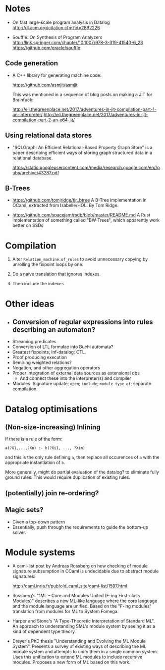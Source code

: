 # Notes


- On fast large-scale program analysis in Datalog
  http://dl.acm.org/citation.cfm?id=2892226

- Soufflé: On Synthesis of Program Analyzers
  http://link.springer.com/chapter/10.1007/978-3-319-41540-6_23
  https://github.com/oracle/souffle


## Code generation

- A C++ library for generating machine code:

    https://github.com/asmjit/asmjit

  This was mentioned in a sequence of blog posts on making a JIT for
  Brainfuck:

    http://eli.thegreenplace.net/2017/adventures-in-jit-compilation-part-1-an-interpreter/
    http://eli.thegreenplace.net/2017/adventures-in-jit-compilation-part-2-an-x64-jit/


## Using relational data stores

- "SQLGraph: An Efficient Relational-Based Property Graph Store" is a
  paper describing efficient ways of storing graph structured data in
  a relational database.

    https://static.googleusercontent.com/media/research.google.com/en//pubs/archive/43287.pdf


## B-Trees

- https://github.com/tomjridge/tjr_btree
  A B-Tree implementation in OCaml, extracted from Isabelle/HOL. By Tom Ridge.

- https://github.com/spacejam/rsdb/blob/master/README.md
  A Rust implementation of something called "BW-Trees", which apparently work better on SSDs

# Compilation

1. Alter `Relation_machine.of_rules` to avoid unnecessary copying by
   unrolling the fixpoint loops by one.
   
2. Do a naive translation that ignores indexes.

3. Then include the indexes


# Other ideas

- Conversion of regular expressions into rules describing an automaton?
  - 
- Streaming predicates
- Conversion of LTL formulae into Buchi automata?
- Greatest fixpoints; Inf-datalog; CTL.
- Proof producing execution
- Semiring weighted relations?
- Negation, and other aggregation operators
- Proper integration of external data sources as extensional dbs
  - And connect these into the interpreter(s) and compiler
- Modules: Signature update; `open`; `include`; `module type of`;
  separate compilation.

# Datalog optimisations

## (Non-size-increasing) Inlining

If there is a rule of the form:

    a(?X1,...,?Xn) :- b(?Xi1, ..., ?Xim)
    
and this is the only rule defining `a`, then replace all occurences of
`a` with the appropriate instantiation of `b`.

More generally, might do partial evaluation of the datalog? to
eliminate fully ground rules. This would require duplication of
existing rules.

## (potentially) join re-ordering?

## Magic sets?

- Given a top-down pattern
- Essentially, push through the requirements to guide the bottom-up
  solver.

# Module systems

- A caml-list post by Andreas Rossberg on how checking of module
  signature subsumption in OCaml is undecidable due to abstract module
  signatures:

    http://caml.inria.fr/pub/old_caml_site/caml-list/1507.html

- Rossberg's "1ML – Core and Modules United (F-ing First-class
  Modules)" describes a new ML-like language where the core language
  and the module language are unified. Based on the "F-ing modules"
  translation from modules for ML to System Fomega.

- Harper and Stone's "A Type-Theoretic Interpretation of Standard
  ML". An approach to understanding SML's module system by seeing it
  as a kind of dependent type theory.

- Dreyer's PhD thesis "Understanding and Evolving the ML Module
  System". Presents a survey of existing ways of describing the ML
  module system and attempts to unify them in a single common
  system. Uses this unification to extend ML modules to include
  recursive modules. Proposes a new form of ML based on this work.

